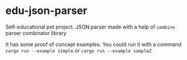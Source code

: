 # edu-json-parser
Self-educational pet project.
JSON parser made with a help of `combine` parser combinator library

It has some proof of concept examples.
You could run it with a command `cargo run --example simple`
or `cargo run --example sample2`
